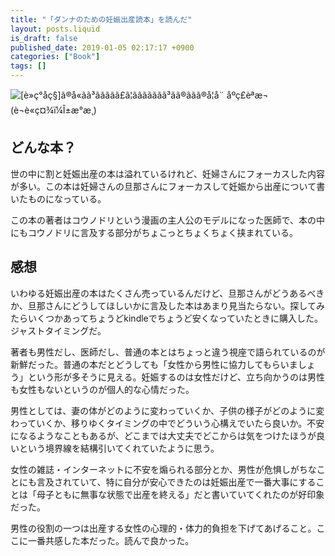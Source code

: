 ```yaml
---
title: "「ダンナのための妊娠出産読本」を読んだ"
layout: posts.liquid
is_draft: false
published_date: 2019-01-05 02:17:17 +0900
categories: ["Book"]
tags: []
---
```


![[è»ç°åç§]ã®å«ãã³ããããã£ã¦ããããããã³ãã®ããã®å¦å¨ åºç£èª­æ¬ (è¬è«ç¤¾ï¼Î±æ°æ¸)](https://images-fe.ssl-images-amazon.com/images/I/51BxSCNOSNL.jpg)

## どんな本？
世の中に割と妊娠出産の本は溢れているけれど、妊婦さんにフォーカスした内容が多い。この本は妊婦さんの旦那さんにフォーカスして妊娠から出産について書いたものになっている。

この本の著者はコウノドリという漫画の主人公のモデルになった医師で、本の中にもコウノドリに言及する部分がちょこっとちょくちょく挟まれている。

## 感想
いわゆる妊娠出産の本はたくさん売っているんだけど、旦那さんがどうあるべきか、旦那さんにどうしてほしいかに言及した本はあまり見当たらない。探してみたらいくつかあってちょうどkindleでちょうど安くなっていたときに購入した。ジャストタイミングだ。

著者も男性だし、医師だし、普通の本とはちょっと違う視座で語られているのが新鮮だった。普通の本だとどうしても「女性から男性に協力してもらいましょう」という形が多そうに見える。妊娠するのは女性だけど、立ち向かうのは男性も女性もないというのが個人的な心情だった。

男性としては、妻の体がどのように変わっていくか、子供の様子がどのように変わっていくか、移りゆくタイミングの中でどういう心構えでいたら良いか。不安になるようなこともあるが、どこまでは大丈夫でどこからは気をつけたほうが良いという境界線を結構引いてくれていたように思う。

女性の雑誌・インターネットに不安を煽られる部分とか、男性が危惧しがちなことにも言及されていて、特に自分が安心できたのは妊娠出産で一番大事にすることは「母子ともに無事な状態で出産を終える」だと書いていてくれたのが好印象だった。

男性の役割の一つは出産する女性の心理的・体力的負担を下げてあげること。ここに一番共感した本だった。読んで良かった。


